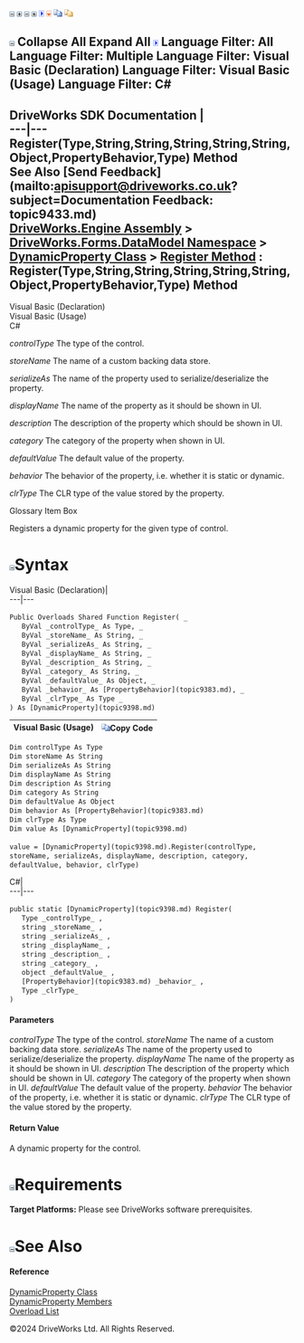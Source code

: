 ![](dotnetimages/collapse.gif) ![](dotnetimages/expand.gif) ![](dotnetimages/collapse.gif) ![](dotnetimages/expand.gif) ![](dotnetimages/drpdown.gif) ![](dotnetimages/drpdown_orange.gif) ![](dotnetimages/copycode.gif) ![](dotnetimages/copycodeHighlight.gif)

![](dotnetimages/collapse.gif) Collapse All Expand All ![](dotnetimages/drpdown.gif) Language Filter: All  Language Filter: Multiple  Language Filter: Visual Basic (Declaration) Language Filter: Visual Basic (Usage) Language Filter: C#  
---  
DriveWorks SDK Documentation  |   
---|---  
Register(Type,String,String,String,String,String,Object,PropertyBehavior,Type) Method   
See Also [Send Feedback](mailto:apisupport@driveworks.co.uk?subject=Documentation Feedback: topic9433.md)  
[DriveWorks.Engine Assembly](topic2156.md) > [DriveWorks.Forms.DataModel Namespace](topic9371.md) > [DynamicProperty Class](topic9398.md) > [Register Method](topic9428.md) : Register(Type,String,String,String,String,String,Object,PropertyBehavior,Type) Method  
---  
  
Visual Basic (Declaration)    
Visual Basic (Usage)    
C# 

_controlType_
    The type of the control.

_storeName_
    The name of a custom backing data store.

_serializeAs_
    The name of the property used to serialize/deserialize the property.

_displayName_
    The name of the property as it should be shown in UI.

_description_
    The description of the property which should be shown in UI.

_category_
    The category of the property when shown in UI.

_defaultValue_
    The default value of the property.

_behavior_
    The behavior of the property, i.e. whether it is static or dynamic.

_clrType_
    The CLR type of the value stored by the property.

Glossary Item Box

Registers a dynamic property for the given type of control. 

# ![](dotnetimages/collapse.gif)Syntax

Visual Basic (Declaration)|   
---|---  
      
    
    Public Overloads Shared Function Register( _
       ByVal _controlType_ As Type, _
       ByVal _storeName_ As String, _
       ByVal _serializeAs_ As String, _
       ByVal _displayName_ As String, _
       ByVal _description_ As String, _
       ByVal _category_ As String, _
       ByVal _defaultValue_ As Object, _
       ByVal _behavior_ As [PropertyBehavior](topic9383.md), _
       ByVal _clrType_ As Type _
    ) As [DynamicProperty](topic9398.md)  
  
Visual Basic (Usage)| ![](dotnetimages/copycode.gif)Copy Code  
---|---  
      
    
    Dim controlType As Type
    Dim storeName As String
    Dim serializeAs As String
    Dim displayName As String
    Dim description As String
    Dim category As String
    Dim defaultValue As Object
    Dim behavior As [PropertyBehavior](topic9383.md)
    Dim clrType As Type
    Dim value As [DynamicProperty](topic9398.md)
     
    value = [DynamicProperty](topic9398.md).Register(controlType, storeName, serializeAs, displayName, description, category, defaultValue, behavior, clrType)  
  
C#|   
---|---  
      
    
    public static [DynamicProperty](topic9398.md) Register( 
       Type _controlType_ ,
       string _storeName_ ,
       string _serializeAs_ ,
       string _displayName_ ,
       string _description_ ,
       string _category_ ,
       object _defaultValue_ ,
       [PropertyBehavior](topic9383.md) _behavior_ ,
       Type _clrType_
    )  
  
#### Parameters

 _controlType_
    The type of the control.
_storeName_
    The name of a custom backing data store.
_serializeAs_
    The name of the property used to serialize/deserialize the property.
_displayName_
    The name of the property as it should be shown in UI.
_description_
    The description of the property which should be shown in UI.
_category_
    The category of the property when shown in UI.
_defaultValue_
    The default value of the property.
_behavior_
    The behavior of the property, i.e. whether it is static or dynamic.
_clrType_
    The CLR type of the value stored by the property.

#### Return Value

A dynamic property for the control.

# ![](dotnetimages/collapse.gif)Requirements

**Target Platforms:** Please see DriveWorks software prerequisites.

# ![](dotnetimages/collapse.gif)See Also

#### Reference

[DynamicProperty Class](topic9398.md)   
[DynamicProperty Members](topic9399.md)   
[Overload List](topic9428.md)

©2024 DriveWorks Ltd. All Rights Reserved.
